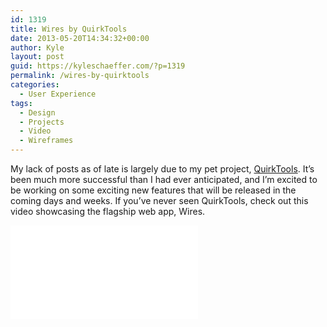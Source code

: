 ```yaml
---
id: 1319
title: Wires by QuirkTools
date: 2013-05-20T14:34:32+00:00
author: Kyle
layout: post
guid: https://kyleschaeffer.com/?p=1319
permalink: /wires-by-quirktools
categories:
  - User Experience
tags:
  - Design
  - Projects
  - Video
  - Wireframes
---
```

My lack of posts as of late is largely due to my pet project, [QuirkTools](https://quirktools.com). It’s been much more successful than I had ever anticipated, and I’m excited to be working on some exciting new features that will be released in the coming days and weeks. If you’ve never seen QuirkTools, check out this video showcasing the flagship web app, Wires.

<div class="video-container">
  <iframe src="//www.youtube.com/embed/h6L0NATD2Rk?rel=0" frameborder="0" allowfullscreen=""></iframe>
</div>
